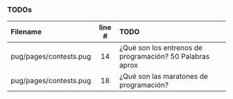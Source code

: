 ### TODOs
| Filename | line # | TODO
|:------|:------:|:------
| pug/pages/contests.pug | 14 | ¿Qué son los entrenos de programación? 50 Palabras aprox
| pug/pages/contests.pug | 18 | ¿Qué son las maratones de programación?